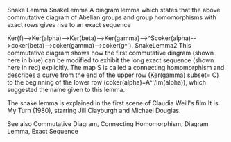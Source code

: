 Snake Lemma
SnakeLemma
A diagram lemma which states that the above commutative diagram of Abelian groups and group homomorphisms with exact rows gives rise to an exact sequence

 Ker(f)-->Ker(alpha)-->Ker(beta)-->Ker(gamma)-->^Scoker(alpha)-->coker(beta)-->coker(gamma)-->coker(g^'). 
SnakeLemma2
This commutative diagram shows how the first commutative diagram (shown here in blue) can be modified to exhibit the long exact sequence (shown here in red) explicitly. The map S is called a connecting homomorphism and describes a curve from the end of the upper row (Ker(gamma) subset= C) to the beginning of the lower row (coker(alpha)=A^'/Im(alpha)), which suggested the name given to this lemma.

The snake lemma is explained in the first scene of Claudia Weill's film It is My Turn (1980), starring Jill Clayburgh and Michael Douglas.

See also
Commutative Diagram, Connecting Homomorphism, Diagram Lemma, Exact Sequence